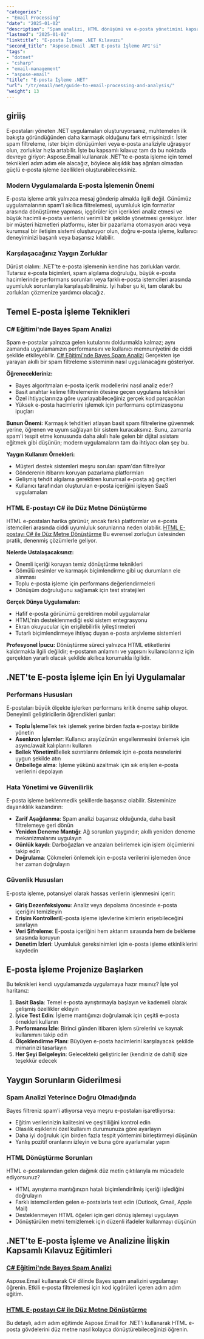 ```yaml
---
"categories":
- "Email Processing"
"date": "2025-01-02"
"description": "Spam analizi, HTML dönüşümü ve e-posta yönetimini kapsayan pratik eğitimlerle .NET'te e-posta işleme konusunda uzmanlaşın. Gerçek kod örnekleri de dahildir."
"lastmod": "2025-01-02"
"linktitle": "E-posta İşleme .NET Kılavuzu"
"second_title": "Aspose.Email .NET E-posta İşleme API'si"
"tags":
- "dotnet"
- "csharp"
- "email-management"
- "aspose-email"
"title": "E-posta İşleme .NET"
"url": "/tr/email/net/guide-to-email-processing-and-analysis/"
"weight": 13
---
```


## giriiş

E-postaları yöneten .NET uygulamaları oluşturuyorsanız, muhtemelen ilk bakışta göründüğünden daha karmaşık olduğunu fark etmişsinizdir. İster spam filtreleme, ister biçim dönüşümleri veya e-posta analiziyle uğraşıyor olun, zorluklar hızla artabilir. İşte bu kapsamlı kılavuz tam da bu noktada devreye giriyor: Aspose.Email kullanarak .NET'te e-posta işleme için temel teknikleri adım adım ele alacağız, böylece alışıldık baş ağrıları olmadan güçlü e-posta işleme özellikleri oluşturabileceksiniz.

### Modern Uygulamalarda E-posta İşlemenin Önemi

E-posta işleme artık yalnızca mesaj gönderip almakla ilgili değil. Günümüz uygulamalarının spam'i akıllıca filtrelemesi, uyumluluk için formatlar arasında dönüştürme yapması, içgörüler için içerikleri analiz etmesi ve büyük hacimli e-posta verilerini verimli bir şekilde yönetmesi gerekiyor. İster bir müşteri hizmetleri platformu, ister bir pazarlama otomasyon aracı veya kurumsal bir iletişim sistemi oluşturuyor olun, doğru e-posta işleme, kullanıcı deneyiminizi başarılı veya başarısız kılabilir.

### Karşılaşacağınız Yaygın Zorluklar

Dürüst olalım: .NET'te e-posta işlemenin kendine has zorlukları vardır. Tutarsız e-posta biçimleri, spam algılama doğruluğu, büyük e-posta hacimlerinde performans sorunları veya farklı e-posta istemcileri arasında uyumluluk sorunlarıyla karşılaşabilirsiniz. İyi haber şu ki, tam olarak bu zorlukları çözmenize yardımcı olacağız.

## Temel E-posta İşleme Teknikleri

### C# Eğitimi'nde Bayes Spam Analizi

Spam e-postalar yalnızca gelen kutularını doldurmakla kalmaz; aynı zamanda uygulamanızın performansını ve kullanıcı memnuniyetini de ciddi şekilde etkileyebilir. [C# Eğitimi'nde Bayes Spam Analizi](./bayesian-spam-analysis-in-csharp/) Gerçekten işe yarayan akıllı bir spam filtreleme sisteminin nasıl uygulanacağını gösteriyor.

**Öğrenecekleriniz:**
- Bayes algoritmaları e-posta içerik modellerini nasıl analiz eder?
- Basit anahtar kelime filtrelemenin ötesine geçen uygulama teknikleri  
- Özel ihtiyaçlarınıza göre uyarlayabileceğiniz gerçek kod parçacıkları
- Yüksek e-posta hacimlerini işlemek için performans optimizasyonu ipuçları

**Bunun Önemi:** Karmaşık tehditleri atlayan basit spam filtrelerine güvenmek yerine, öğrenen ve uyum sağlayan bir sistem kuracaksınız. Bunu, zamanla spam'i tespit etme konusunda daha akıllı hale gelen bir dijital asistanı eğitmek gibi düşünün; modern uygulamaların tam da ihtiyacı olan şey bu.

**Yaygın Kullanım Örnekleri:**
- Müşteri destek sistemleri meşru soruları spam'dan filtreliyor
- Gönderenin itibarını koruyan pazarlama platformları
- Gelişmiş tehdit algılama gerektiren kurumsal e-posta ağ geçitleri
- Kullanıcı tarafından oluşturulan e-posta içeriğini işleyen SaaS uygulamaları

### HTML E-postayı C# ile Düz Metne Dönüştürme

HTML e-postaları harika görünür, ancak farklı platformlar ve e-posta istemcileri arasında ciddi uyumluluk sorunlarına neden olabilir. [HTML E-postayı C# ile Düz Metne Dönüştürme](./convert-html-email-to-plain-text/) Bu evrensel zorluğun üstesinden pratik, denenmiş çözümlerle geliyor.

**Nelerde Ustalaşacaksınız:**
- Önemli içeriği koruyan temiz dönüştürme teknikleri
- Gömülü resimler ve karmaşık biçimlendirme gibi uç durumların ele alınması
- Toplu e-posta işleme için performans değerlendirmeleri
- Dönüşüm doğruluğunu sağlamak için test stratejileri

**Gerçek Dünya Uygulamaları:**
- Hafif e-posta görünümü gerektiren mobil uygulamalar
- HTML'nin desteklenmediği eski sistem entegrasyonu
- Ekran okuyucular için erişilebilirlik iyileştirmeleri
- Tutarlı biçimlendirmeye ihtiyaç duyan e-posta arşivleme sistemleri

**Profesyonel İpucu:** Dönüştürme süreci yalnızca HTML etiketlerini kaldırmakla ilgili değildir; e-postanın anlamını ve yapısını kullanıcılarınız için gerçekten yararlı olacak şekilde akıllıca korumakla ilgilidir.

## .NET'te E-posta İşleme İçin En İyi Uygulamalar

### Performans Hususları

E-postaları büyük ölçekte işlerken performans kritik öneme sahip oluyor. Deneyimli geliştiricilerin öğrendikleri şunlar:

- **Toplu İşleme**Tek tek işlemek yerine birden fazla e-postayı birlikte yönetin
- **Asenkron İşlemler**: Kullanıcı arayüzünün engellenmesini önlemek için async/await kalıplarını kullanın
- **Bellek Yönetimi**Bellek sızıntılarını önlemek için e-posta nesnelerini uygun şekilde atın
- **Önbelleğe alma**: İşleme yükünü azaltmak için sık erişilen e-posta verilerini depolayın

### Hata Yönetimi ve Güvenilirlik

E-posta işleme beklenmedik şekillerde başarısız olabilir. Sisteminize dayanıklılık kazandırın:

- **Zarif Aşağılanma**: Spam analizi başarısız olduğunda, daha basit filtrelemeye geri dönün
- **Yeniden Deneme Mantığı**: Ağ sorunları yaygındır; akıllı yeniden deneme mekanizmalarını uygulayın  
- **Günlük kaydı**: Darboğazları ve arızaları belirlemek için işlem ölçümlerini takip edin
- **Doğrulama**: Çökmeleri önlemek için e-posta verilerini işlemeden önce her zaman doğrulayın

### Güvenlik Hususları

E-posta işleme, potansiyel olarak hassas verilerin işlenmesini içerir:

- **Giriş Dezenfeksiyonu**: Analiz veya depolama öncesinde e-posta içeriğini temizleyin
- **Erişim Kontrolleri**E-posta işleme işlevlerine kimlerin erişebileceğini sınırlayın
- **Veri Şifreleme**: E-posta içeriğini hem aktarım sırasında hem de bekleme sırasında koruyun
- **Denetim İzleri**: Uyumluluk gereksinimleri için e-posta işleme etkinliklerini kaydedin

## E-posta İşleme Projenize Başlarken

Bu teknikleri kendi uygulamanızda uygulamaya hazır mısınız? İşte yol haritanız:

1. **Basit Başla**: Temel e-posta ayrıştırmayla başlayın ve kademeli olarak gelişmiş özellikler ekleyin
2. **İyice Test Edin**: İşleme mantığınızı doğrulamak için çeşitli e-posta örnekleri kullanın
3. **Performansı İzle**: Birinci günden itibaren işlem sürelerini ve kaynak kullanımını takip edin
4. **Ölçeklendirme Planı**: Büyüyen e-posta hacimlerini karşılayacak şekilde mimarinizi tasarlayın
5. **Her Şeyi Belgeleyin**: Gelecekteki geliştiriciler (kendiniz de dahil) size teşekkür edecek

## Yaygın Sorunların Giderilmesi

### Spam Analizi Yeterince Doğru Olmadığında

Bayes filtreniz spam'i atlıyorsa veya meşru e-postaları işaretliyorsa:
- Eğitim verilerinizin kalitesini ve çeşitliliğini kontrol edin
- Olasılık eşiklerini özel kullanım durumunuza göre ayarlayın
- Daha iyi doğruluk için birden fazla tespit yöntemini birleştirmeyi düşünün
- Yanlış pozitif oranlarını izleyin ve buna göre ayarlamalar yapın

### HTML Dönüştürme Sorunları

HTML e-postalarından gelen dağınık düz metin çıktılarıyla mı mücadele ediyorsunuz?
- HTML ayrıştırma mantığınızın hatalı biçimlendirilmiş içeriği işlediğini doğrulayın
- Farklı istemcilerden gelen e-postalarla test edin (Outlook, Gmail, Apple Mail)
- Desteklenmeyen HTML öğeleri için geri dönüş işlemeyi uygulayın
- Dönüştürülen metni temizlemek için düzenli ifadeler kullanmayı düşünün

## .NET'te E-posta İşleme ve Analizine İlişkin Kapsamlı Kılavuz Eğitimleri

### [C# Eğitimi'nde Bayes Spam Analizi](./bayesian-spam-analysis-in-csharp/)
Aspose.Email kullanarak C# dilinde Bayes spam analizini uygulamayı öğrenin. Etkili e-posta filtrelemesi için kod içgörüleri içeren adım adım eğitim.

### [HTML E-postayı C# ile Düz Metne Dönüştürme](./convert-html-email-to-plain-text/)
Bu detaylı, adım adım eğitimde Aspose.Email for .NET'i kullanarak HTML e-posta gövdelerini düz metne nasıl kolayca dönüştürebileceğinizi öğrenin.
